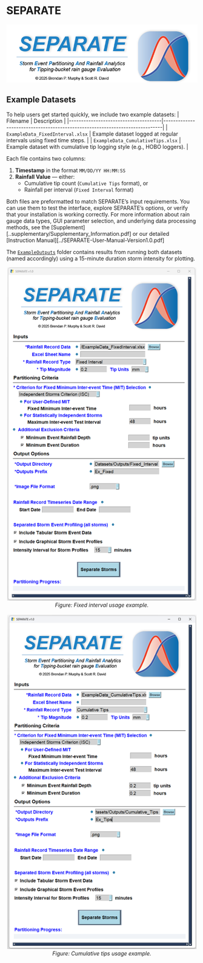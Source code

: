 # SEPARATE
<p align="center">
  <img src="../images/header.png" alt="SEPARATE Banner" width="600"/>
</p>

## Example Datasets

To help users get started quickly, we include two example datasets:
| Filename                             | Description                                                                 |
|--------------------------------------|-----------------------------------------------------------------------------|
| `ExampleData_FixedInterval.xlsx`    | Example dataset logged at regular intervals using fixed time steps.      |
| `ExampleData_CumulativeTips.xlsx`   | Example dataset with cumulative tip logging style (e.g., HOBO loggers).  |

Each file contains two columns:
1. **Timestamp** in the format `MM/DD/YY HH:MM:SS`
2. **Rainfall Value** — either:
   - Cumulative tip count (`Cumulative Tips` format), or
   - Rainfall per interval (`Fixed Interval` format)

Both files are preformatted to match SEPARATE’s input requirements. You can use them to test the interface, explore SEPARATE’s options, or verify that your installation is working correctly. For more information about rain gauge data types, GUI parameter selection, and underlying data processing methods, see the [Supplement][..supplementary/Supplementary_Information.pdf] or our detailed [Instruction Manual][../SEPARATE-User-Manual-Version1.0.pdf]

The [`ExampleOutputs`](./ExampleOutputs) folder contains results from running both datasets (named accordingly) using a 15-minute duration storm intensity for plotting.

<div align="center">
  <img src="../images/fixed_example.png" alt="Fixed Interval Input Example" width="500"/>
  <br>
  <em>Figure: Fixed interval usage example.</em>
</div>

<br>

<div align="center">
  <img src="../images/tips_example.png" alt="Cumulative Tips Input Example" width="500"/>
  <br>
  <em>Figure: Cumulative tips usage example.</em>
</div>





